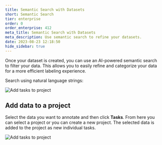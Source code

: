 ```yaml
---
title: Semantic Search with Datasets
short: Semantic Search
tier: enterprise
order: 0
order_enterprise: 412
meta_title: Semantic Search with Datasets
meta_description: Use semantic search to refine your datasets. 
date: 2023-08-23 12:18:50
hide_sidebar: true
---
```


Once your dataset is created, you can use an AI-powered semantic search to filter your data. This allows you to easily refine and categorize your data for a more efficient labeling experience. 

Search using natural language strings:

![Add tasks to project](/guide/images/data_discovery/semantic_search.gif)

## Add data to a project

Select the data you want to annotate and then click **Tasks**. From here you can select a project or you can create a new project. The selected data is added to the project as new individual tasks.   

![Add tasks to project](/guide/images/data_discovery/add_tasks.png)

